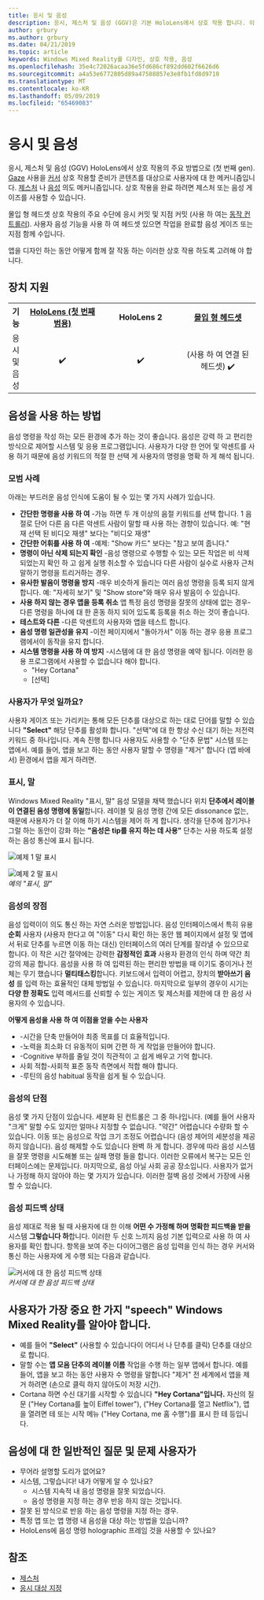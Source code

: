 ```yaml
---
title: 응시 및 음성
description: 응시, 제스처 및 음성 (GGV)은 기본 HoloLens에서 상호 작용 합니다. 이 문서에서는 음성 디자인 상세한 지침을 제공합니다.
author: grbury
ms.author: grbury
ms.date: 04/21/2019
ms.topic: article
keywords: Windows Mixed Reality를 디자인, 상호 작용, 음성
ms.openlocfilehash: 35e4c72026acaa36e5fd686cf892dd602f6626d6
ms.sourcegitcommit: a4a53e6772805d89a47588857e3e8fb1fd8d9710
ms.translationtype: MT
ms.contentlocale: ko-KR
ms.lasthandoff: 05/09/2019
ms.locfileid: "65469083"
---
```

# <a name="gaze-and-voice"></a>응시 및 음성

응시, 제스처 및 음성 (GGV) HoloLens에서 상호 작용의 주요 방법으로 (첫 번째 gen). [Gaze](gaze.md) 사용을 [커서](cursors.md) 상호 작용할 준비가 콘텐츠를 대상으로 사용자에 대 한 메커니즘입니다. [제스처](gestures.md) 나 [음성](voice-input.md) 의도 메커니즘입니다. 상호 작용을 완료 하려면 제스처 또는 음성 게이즈를 사용할 수 있습니다.

몰입 형 헤드셋 상호 작용의 주요 수단에 응시 커밋 및 지점 커밋 (사용 하 여는 [동작 컨트롤러](motion-controllers.md)). 사용자 음성 기능을 사용 하 여 헤드셋 있으면 작업을 완료할 음성 게이즈 또는 지점 함께 수입니다.

앱을 디자인 하는 동안 어떻게 함께 잘 작동 하는 이러한 상호 작용 하도록 고려해 야 합니다.

## <a name="device-support"></a>장치 지원

<table>
<tr>
<th>기능</th><th style="width:150px"> <a href="hololens-hardware-details.md">HoloLens (첫 번째 범용)</a></th><th style="width:150px">HoloLens 2</th><th style="width:150px"> <a href="immersive-headset-hardware-details.md">몰입 형 헤드셋</a></th>
</tr><tr>
<td>응시 및 음성</td><td style="text-align: center;"> ✔️</td><td style="text-align: center;"> ✔️</td><td style="text-align: center;"> (사용 하 여 연결 된 헤드셋) ✔️</td>
</tr>
</table>



## <a name="how-to-use-voice"></a>음성을 사용 하는 방법

음성 명령을 작성 하는 모든 환경에 추가 하는 것이 좋습니다. 음성은 강력 하 고 편리한 방식으로 제어할 시스템 및 응용 프로그램입니다. 사용자가 다양 한 언어 및 악센트를 사용 하기 때문에 음성 키워드의 적절 한 선택 게 사용자의 명령을 명확 하 게 해석 됩니다.

### <a name="best-practices"></a>모범 사례

아래는 부드러운 음성 인식에 도움이 될 수 있는 몇 가지 사례가 있습니다.
* **간단한 명령을 사용 하 여** -가능 하면 두 개 이상의 음절 키워드를 선택 합니다. 1 음절로 단어 다른 음 다른 악센트 사람이 말할 때 사용 하는 경향이 있습니다. 예: "현재 선택 된 비디오 재생" 보다는 "비디오 재생"
* **간단한 어휘를 사용 하 여** -예제: "Show 카드" 보다는 "참고 보여 줍니다."
* **명령이 아닌 삭제 되는지 확인** -음성 명령으로 수행할 수 있는 모든 작업은 비 삭제 되었는지 확인 하 고 쉽게 실행 취소할 수 있습니다 다른 사람이 실수로 사용자 근처 말하기 명령을 트리거하는 경우.
* **유사한 발음이 명령을 방지** -매우 비슷하게 들리는 여러 음성 명령을 등록 되지 않게 합니다. 예: "자세히 보기" 및 "Show store"와 매우 유사 발음이 수 있습니다.
* **사용 하지 않는 경우 앱을 등록 취소** 앱 특정 음성 명령을 잘못의 상태에 없는 경우-다른 명령을 하나에 대 한 혼동 하지 되어 있도록 등록을 취소 하는 것이 좋습니다.
* **테스트와 다른** -다른 악센트의 사용자와 앱을 테스트 합니다.
* **음성 명령 일관성을 유지** -이전 페이지에서 "돌아가서" 이동 하는 경우 응용 프로그램에서이 동작을 유지 합니다.
* **시스템 명령을 사용 하 여 방지** -시스템에 대 한 음성 명령을 예약 됩니다. 이러한 응용 프로그램에서 사용할 수 없습니다 해야 합니다.
   * "Hey Cortana"
   * [선택]

### <a name="what-users-can-say"></a>사용자가 무엇 일까요?

사용자 게이즈 또는 가리키는 통해 모든 단추를 대상으로 하는 대로 단어를 말할 수 있습니다 **"Select"** 해당 단추를 활성화 합니다. "선택"에 대 한 항상 수신 대기 하는 저전력 키워드 중 하나입니다. 계속 진행 합니다 사용자도 사용할 수 "단추 문법" 시스템 또는 앱에서. 예를 들어, 앱을 보고 하는 동안 사용자 말할 수 명령을 "제거" 합니다 (앱 바에서) 환경에서 앱을 제거 하려면.

### <a name="see-it-say-it"></a>표시, 말

Windows Mixed Reality "표시, 말" 음성 모델을 채택 했습니다 위치 **단추에서 레이블이 연결된 음성 명령에 동일**합니다. 레이블 및 음성 명령 간에 모든 dissonance 없는, 때문에 사용자가 더 잘 이해 하기 시스템을 제어 하 게 합니다. 생각을 단추에 잠기거나 그럴 하는 동안이 강화 하는 **"음성은 tip를 유지 하는 데 사용"** 단추는 사용 하도록 설정 하는 음성 통신에 표시 됩니다.

![예제 1 말 표시](images/voice-seeitsayit1-640px.jpg)

![예제 2 말 표시](images/voice-seeitsayit2-640px.jpg)<br>
*예의 "표시, 말"*

### <a name="voices-strengths"></a>음성의 장점

음성 입력이이 의도 통신 하는 자연 스러운 방법입니다. 음성 인터페이스에서 특히 유용 **순회** 사용자 (사용자 한다고 여 "이동" 다시 확인 하는 동안 웹 페이지에서 설정 및 앱에서 뒤로 단추를 누르면 이동 하는 대신) 인터페이스의 여러 단계를 잘라낼 수 있으므로 합니다. 이 작은 시간 절약에는 강력한 **감정적인 효과** 사용자 환경의 인식 하며 약간 최강의 제공 합니다. 음성을 사용 하 여 입력된 하는 편리한 방법을 때 이기도 중이거나 전체는 무기 했습니다 **멀티태스킹**합니다. 키보드에서 입력이 어렵고, 장치의 **받아쓰기 음성** 를 입력 하는 효율적인 대체 방법일 수 있습니다. 마지막으로 일부의 경우이 시기는 **다양 한 정확도** 입력 메서드를 신뢰할 수 있는 게이즈 및 제스처를 제한에 대 한 음성 사용자의 수 있습니다.

**어떻게 음성을 사용 하 여 이점을 얻을 수는 사용자**
* -시간을 단축 만들어야 최종 목표를 더 효율적입니다.
* -노력을 최소화 더 유동적이 되며 간편 하 게 작업을 만들어야 합니다.
* -Cognitive 부하를 줄일 것이 직관적이 고 쉽게 배우고 기억 합니다.
* 사회 적합-사회적 표준 동작 측면에서 적합 해야 합니다.
* -루틴의 음성 habitual 동작을 쉽게 될 수 있습니다.

### <a name="voices-weaknesses"></a>음성의 단점

음성 몇 가지 단점이 있습니다. 세분화 된 컨트롤은 그 중 하나입니다. (예를 들어 사용자 "크게" 말할 수도 있지만 얼마나 지정할 수 없습니다. "약간" 어렵습니다 수량화 할 수 있습니다. 이동 또는 음성으로 작업 크기 조정도 어렵습니다 (음성 제어의 세분성을 제공 하지 않습니다). 음성 해제할 수도 있습니다 완벽 하 게 합니다. 경우에 따라 음성 시스템을 잘못 명령을 시도해볼 또는 실패 명령 들을 합니다. 이러한 오류에서 복구는 모든 인터페이스에는 문제입니다. 마지막으로, 음성 아닐 사회 공공 장소입니다. 사용자가 없거나 가정해 하지 않아야 하는 몇 가지가 있습니다. 이러한 절벽 음성 것에서 가장에 사용할 수 있습니다.

### <a name="voice-feedback-states"></a>음성 피드백 상태

음성 제대로 적용 될 때 사용자에 대 한 이해 **어떤 수 가정해 하며 명확한 피드백을 받을** 시스템 **그렇습니다 하**합니다. 이러한 두 신호 느끼지 음성 기본 입력으로 사용 하 여 사용자를 확인 합니다. 항목을 보여 주는 다이어그램은 음성 입력을 인식 하는 경우 커서와 통신 하는 사용자에 게 수행 되는 다음과 같습니다.

![커서에 대 한 음성 피드백 상태](images/voicefeedbackstates.png)<br>
*커서에 대 한 음성 피드백 상태*

## <a name="top-things-users-should-know-about-speech-on-windows-mixed-reality"></a>사용자가 가장 중요 한 가지 "speech" Windows Mixed Reality를 알아야 합니다.
* 예를 들어 **"Select"** (사용할 수 있습니다이 어디서 나 단추를 클릭) 단추를 대상으로 합니다.
* 말할 수는 **앱 모음 단추의 레이블 이름** 작업을 수행 하는 일부 앱에서 합니다. 예를 들어, 앱을 보고 하는 동안 사용자 수 명령을 말합니다 "제거" 전 세계에서 앱을 제거 하려면 (손으로 클릭 하지 않아도이 저장 시간).
* Cortana 하면 수신 대기를 시작할 수 있습니다 **"Hey Cortana"입니다.** 자신의 질문 ("Hey Cortana를 높이 Eiffel tower"), ("Hey Cortana를 열고 Netflix"), 앱을 열려면 테 또는 시작 메뉴 ("Hey Cortana, me 홈 수행")를 표시 한 테 등입니다.

## <a name="common-questions-and-concerns-users-have-about-voice"></a>음성에 대 한 일반적인 질문 및 문제 사용자가
* 무어라 설명할 도리가 없어요?
* 시스템, 그렇습니다! 내가 어떻게 알 수 있나요?
   * 시스템 지속적 내 음성 명령을 잘못 되었습니다.
   * 음성 명령을 지정 하는 경우 반응 하지 않는 것입니다.
* 잘못 된 방식으로 반응 하는 음성 명령을 지정 하는 경우.
* 특정 앱 또는 앱 명령 내 음성을 대상 하는 방법을 있습니까?
* HoloLens에 음성 명령 holographic 프레임 것을 사용할 수 있나요?

## <a name="see-also"></a>참조
* [제스처](gestures.md)
* [응시 대상 지정](gaze-targeting.md)
